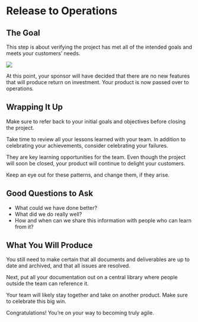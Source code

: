 
# Release to Operations



## The Goal

This step is about verifying the project has met all of the intended goals and meets your customers’ needs.

![](../../Images/releasetoopsbottleopened.png)  

At this point, your sponsor will have decided that there are no new features that will produce return on investment. Your product is now passed over to operations.

## Wrapping It Up

Make sure to refer back to your initial goals and objectives before closing the project.

Take time to review all your lessons learned with your team. In addition to celebrating your achievements, consider celebrating your failures.

They are key learning opportunities for the team. Even though the project will soon be closed, your product will continue to delight your customers.

Keep an eye out for these patterns, and change them, if they arise.

## Good Questions to Ask

* What could we have done better?
* What did we do really well?
* How and when can we share this information with people who can learn from it?

## What You Will Produce

You still need to make certain that all documents and deliverables are up to date and archived, and that all issues are resolved.

Next, put all your documentation out on a central library where people outside the team can reference it.

Your team will likely stay together and take on another product. Make sure to celebrate this big win.

Congratulations! You’re on your way to becoming truly agile.